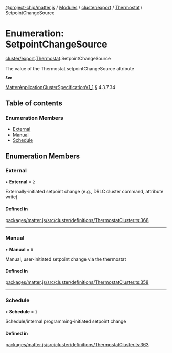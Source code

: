 [@project-chip/matter.js](../README.md) / [Modules](../modules.md) / [cluster/export](../modules/cluster_export.md) / [Thermostat](../modules/cluster_export.Thermostat.md) / SetpointChangeSource

# Enumeration: SetpointChangeSource

[cluster/export](../modules/cluster_export.md).[Thermostat](../modules/cluster_export.Thermostat.md).SetpointChangeSource

The value of the Thermostat setpointChangeSource attribute

**`See`**

[MatterApplicationClusterSpecificationV1_1](../interfaces/spec_export.MatterApplicationClusterSpecificationV1_1.md) § 4.3.7.34

## Table of contents

### Enumeration Members

- [External](cluster_export.Thermostat.SetpointChangeSource.md#external)
- [Manual](cluster_export.Thermostat.SetpointChangeSource.md#manual)
- [Schedule](cluster_export.Thermostat.SetpointChangeSource.md#schedule)

## Enumeration Members

### External

• **External** = ``2``

Externally-initiated setpoint change (e.g., DRLC cluster command, attribute write)

#### Defined in

[packages/matter.js/src/cluster/definitions/ThermostatCluster.ts:368](https://github.com/project-chip/matter.js/blob/3adaded6/packages/matter.js/src/cluster/definitions/ThermostatCluster.ts#L368)

___

### Manual

• **Manual** = ``0``

Manual, user-initiated setpoint change via the thermostat

#### Defined in

[packages/matter.js/src/cluster/definitions/ThermostatCluster.ts:358](https://github.com/project-chip/matter.js/blob/3adaded6/packages/matter.js/src/cluster/definitions/ThermostatCluster.ts#L358)

___

### Schedule

• **Schedule** = ``1``

Schedule/internal programming-initiated setpoint change

#### Defined in

[packages/matter.js/src/cluster/definitions/ThermostatCluster.ts:363](https://github.com/project-chip/matter.js/blob/3adaded6/packages/matter.js/src/cluster/definitions/ThermostatCluster.ts#L363)
